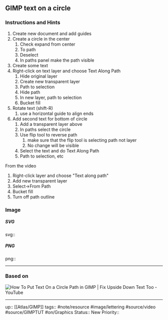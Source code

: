 ## GIMP text on a circle


### Instructions and Hints

1. Create new document and add guides
2. Create a circle in the center 
	1. Check expand from center
	2. To path
	3. Deselect
	4. In paths panel make the path visible
3. Create some text
4. Right-click on text layer and choose Text Along Path
	1. Hide original layer
	2. Create new transparent layer
	3. Path to selection
	4. Hide path
	5. In new layer, path to selection
	6. Bucket fill
5. Rotate text (shift-R)
	1. use a horizontal guide to align ends
6. Add second text for bottom of circle
	1. Add a transparent layer above
	2. In paths select the circle
	3. Use flip tool to reverse path
		1. make sure that the flip tool is selecting path not layer
		2. No change will be visible
	4. Select the text and do Text Along Path
	5. Path to selection, etc

From the video
1. Right-click layer and choose "Text along path"
2. Add new transparent layer
3. Select->From Path
4. Bucket fill
5. Turn off path outline


### Image


##### SVG

svg:: 

##### PNG

png:: 

---
### Based on

![How To Put Text On a Circle Path in GIMP | Fix Upside Down Text Too - YouTube](https://www.youtube.com/watch?v=I-j3nbLDj3M&list=PL0ejHuObTsxOQI44fuvwhPveCnj2yBIxR&index=18)

---

up:: [[Atlas/GIMP]]
tags:: #note/resource #image/lettering  #source/video #source/GIMPTUT #on/Graphics 
Status:: New
Priority:: 